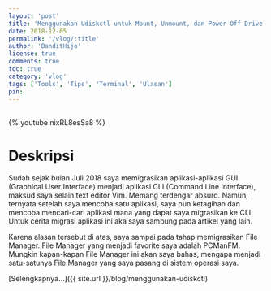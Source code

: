 ```yaml
---
layout: 'post'
title: 'Menggunakan Udiskctl untuk Mount, Unmount, dan Power Off Drive'
date: 2018-12-05
permalink: '/vlog/:title'
author: 'BanditHijo'
license: true
comments: true
toc: true
category: 'vlog'
tags: ['Tools', 'Tips', 'Terminal', 'Ulasan']
pin:
---
```


<div style="margin-top:30px;"></div>
<!-- EMBED CONTAINER: YOUTUBE -->

{% youtube nixRL8esSa8 %}

# Deskripsi

Sudah sejak bulan Juli 2018 saya memigrasikan aplikasi-aplikasi GUI (Graphical User Interface) menjadi aplikasi CLI (Command Line Interface), maksud saya selain text editor Vim. Memang terdengar absurd. Namun, ternyata setelah saya mencoba satu aplikasi, saya pun ketagihan dan mencoba mencari-cari aplikasi mana yang dapat saya migrasikan ke CLI. Untuk cerita migrasi aplikasi ini aka saya sambung pada artikel yang lain.

Karena alasan tersebut di atas, saya sampai pada tahap memigrasikan File Manager. File Manager yang menjadi favorite saya adalah PCManFM. Mungkin kapan-kapan File Manager ini akan saya bahas, mengapa menjadi satu-satunya File Manager yang saya pasang di sistem operasi saya.

[Selengkapnya...]({{ site.url }}/blog/menggunakan-udiskctl)

